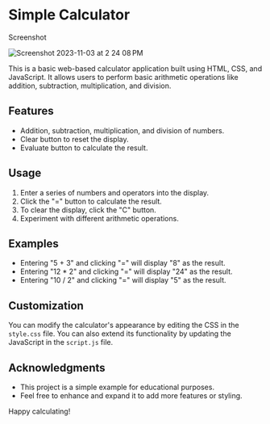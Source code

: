 # Simple Calculator

Screenshot 

![Screenshot 2023-11-03 at 2 24 08 PM](https://github.com/Sajith-S15/calculator/assets/123757769/fc005621-d40e-45b2-8872-ace845b133b7)



This is a basic web-based calculator application built using HTML, CSS, and JavaScript. It allows users to perform basic arithmetic operations like addition, subtraction, multiplication, and division.

## Features

- Addition, subtraction, multiplication, and division of numbers.
- Clear button to reset the display.
- Evaluate button to calculate the result.


## Usage

1. Enter a series of numbers and operators into the display.
2. Click the "=" button to calculate the result.
3. To clear the display, click the "C" button.
4. Experiment with different arithmetic operations.

## Examples

- Entering "5 + 3" and clicking "=" will display "8" as the result.
- Entering "12 * 2" and clicking "=" will display "24" as the result.
- Entering "10 / 2" and clicking "=" will display "5" as the result.

## Customization

You can modify the calculator's appearance by editing the CSS in the `style.css` file. You can also extend its functionality by updating the JavaScript in the `script.js` file.

## Acknowledgments

- This project is a simple example for educational purposes.
- Feel free to enhance and expand it to add more features or styling.

Happy calculating!

